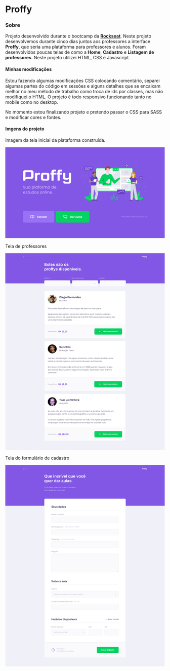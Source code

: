 # Proffy

### Sobre
Projeto desenvolvido durante o bootcamp da [**Rockseat**](https://rocketseat.com.br/). 
Neste projeto desenvolvemos durante cinco dias juntos aos professores a interface <b>Proffy</b>, que seria uma plataforma para professores e alunos. Foram desenvolvidos poucas telas de como a **Home**, **Cadastro** e **Listagem de professores**. Neste projeto utilizei HTML, CSS e Javascript.

#### Minhas modificações

Estou fazendo algumas modificações CSS colocando comentário, separei algumas partes do código em sessões e alguns detalhes que se encaixam melhor no meu método de trabalho como troca de ids por classes, mas não modifiquei o HTML. O projeto é todo responsivo funcionando tanto no mobile como no desktop.

No momento estou finalizando projeto e pretendo passar o CSS para SASS e modificar cores e fontes.

#### Imgens do projeto

Imagem da tela inicial da plataforma construída.

![Tela inicial](/public/images/readme-img/home.jpg)

Tela de professores

![Tela inicial](public/images/readme-img/listagem.jpg)

Tela do formulário de cadastro

![Tela inicial](public/images/readme-img/formulario.jpg)
